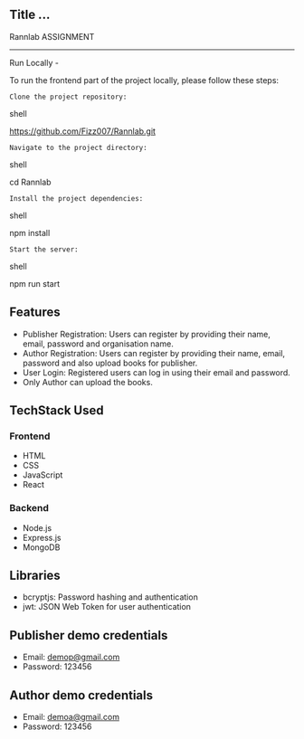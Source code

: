 ## Title ...

Rannlab ASSIGNMENT

---


Run Locally - 

To run the frontend part of the project locally, please follow these steps:

    Clone the project repository:

shell

https://github.com/Fizz007/Rannlab.git

    Navigate to the project directory:

shell

cd Rannlab

    Install the project dependencies:

shell

npm install

    Start the server:

shell

npm run start

## Features

- Publisher Registration: Users can register by providing their name, email, password and organisation name.
- Author Registration: Users can register by providing their name, email, password and also upload books for publisher.
- User Login: Registered users can log in using their email and password.
- Only Author can upload the books.


## TechStack Used

### Frontend

- HTML
- CSS
- JavaScript
- React

### Backend

- Node.js
- Express.js
- MongoDB

## Libraries

- bcryptjs: Password hashing and authentication
- jwt: JSON Web Token for user authentication


## Publisher demo credentials

  - Email: demop@gmail.com
  - Password: 123456


## Author demo credentials

  - Email: demoa@gmail.com
  - Password: 123456


